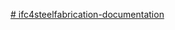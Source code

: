 [# ifc4steelfabrication-documentation](https://bsi-infraroom.github.io/ifc4steelfabrication-documentation/em11v3/)
